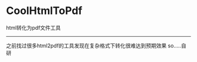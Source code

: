 # CoolHtmlToPdf
 html转化为pdf文件工具
***********************
之前找过很多html2pdf的工具发现在复杂格式下转化很难达到预期效果
so.....自研
